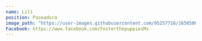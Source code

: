 ```yaml
---
name: Lili
position: Paseadora
image_path: "https://user-images.githubusercontent.com/95257716/165650819-15650892-9c39-477b-8969-2a8a071e8fbb.jpg"
Facebook: https://www.facebook.com/FosterthepuppiesMx
---
```

